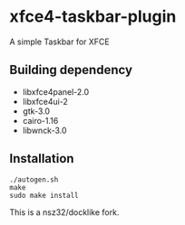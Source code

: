 # xfce4-taskbar-plugin
A simple Taskbar for XFCE

## Building dependency
- libxfce4panel-2.0
- libxfce4ui-2
- gtk-3.0
- cairo-1.16
- libwnck-3.0

## Installation
```
./autogen.sh
make
sudo make install
```


This is a nsz32/docklike fork.